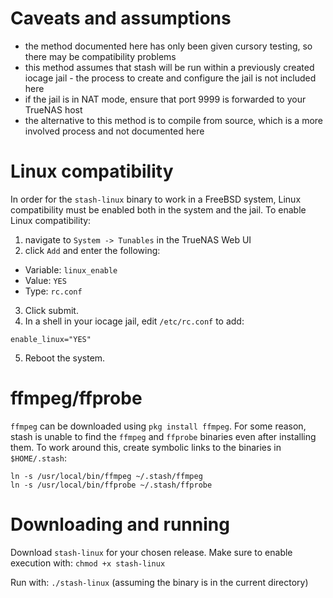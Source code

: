 # Caveats and assumptions
* the method documented here has only been given cursory testing, so there may be compatibility problems
* this method assumes that stash will be run within a previously created iocage jail - the process to create and configure the jail is not included here
* if the jail is in NAT mode, ensure that port 9999 is forwarded to your TrueNAS host
* the alternative to this method is to compile from source, which is a more involved process and not documented here

# Linux compatibility

In order for the `stash-linux` binary to work in a FreeBSD system, Linux compatibility must be enabled both in the system and the jail. To enable Linux compatibility:
1. navigate to `System -> Tunables` in the TrueNAS Web UI
2. click `Add` and enter the following:
* Variable: `linux_enable`
* Value: `YES`
* Type: `rc.conf`
3. Click submit.
4. In a shell in your iocage jail, edit `/etc/rc.conf` to add:
```
enable_linux="YES"
```
5. Reboot the system.

# ffmpeg/ffprobe

`ffmpeg` can be downloaded using `pkg install ffmpeg`. For some reason, stash is unable to find the `ffmpeg` and `ffprobe` binaries even after installing them. To work around this, create symbolic links to the binaries in `$HOME/.stash`:

```
ln -s /usr/local/bin/ffmpeg ~/.stash/ffmpeg
ln -s /usr/local/bin/ffprobe ~/.stash/ffprobe
```

# Downloading and running

Download `stash-linux` for your chosen release. Make sure to enable execution with: `chmod +x stash-linux`

Run with: `./stash-linux` (assuming the binary is in the current directory)